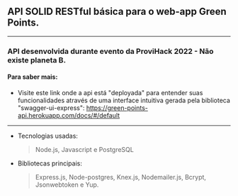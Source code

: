 ## API SOLID RESTful básica para o web-app Green Points.

---

### API desenvolvida durante evento da ProviHack 2022 - Não existe planeta B.

#### Para saber mais:

- Visite este link onde a api está "deployada" para entender suas funcionalidades através de uma interface intuitiva gerada pela biblioteca "swagger-ui-express": https://green-points-api.herokuapp.com/docs/#/default

---

- Tecnologias usadas:

  > Node.js, Javascript e PostgreSQL

- Bibliotecas principais:
  > Express.js, Node-postgres, Knex.js, Nodemailer.js, Bcrypt, Jsonwebtoken e Yup.
